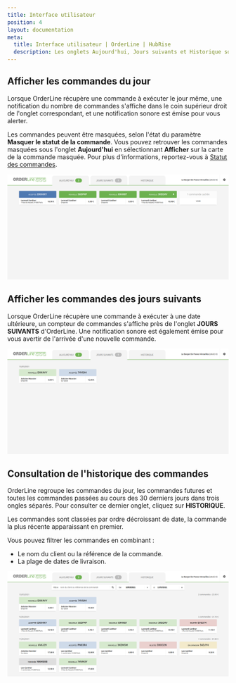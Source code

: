 ```yaml
---
title: Interface utilisateur
position: 4
layout: documentation
meta:
  title: Interface utilisateur | OrderLine | HubRise
  description: Les onglets Aujourd'hui, Jours suivants et Historique sont disponibles afin de faciliter l'accès à OrderLine.
---
```


## Afficher les commandes du jour

Lorsque OrderLine récupère une commande à exécuter le jour même, une notification du nombre de commandes s'affiche dans le coin supérieur droit de l'onglet correspondant, et une notification sonore est émise pour vous alerter.

Les commandes peuvent être masquées, selon l'état du paramètre **Masquer le statut de la commande**. Vous pouvez retrouver les commandes masquées sous l'onglet **Aujourd'hui** en sélectionnant **Afficher** sur la carte de la commande masquée. Pour plus d'informations, reportez-vous à [Statut des commandes](/apps/orderline/settings/#set-order-statuses).

![Onglet Aujourd'hui d'OrderLine](../images/006-fr-commandes-aujourdhui.png)

## Afficher les commandes des jours suivants

Lorsque OrderLine récupère une commande à exécuter à une date ultérieure, un compteur de commandes s'affiche près de l'onglet **JOURS SUIVANTS** d'OrderLine. Une notification sonore est également émise pour vous avertir de l'arrivée d'une nouvelle commande.

![Onglet Jours suivants d'OrderLine](../images/007-fr-commandes-jours-suivants.png)

## Consultation de l'historique des commandes

OrderLine regroupe les commandes du jour, les commandes futures et toutes les commandes passées au cours des 30 derniers jours dans trois ongles séparés. Pour consulter ce dernier onglet, cliquez sur **HISTORIQUE**.

Les commandes sont classées par ordre décroissant de date, la commande la plus récente apparaissant en premier.

Vous pouvez filtrer les commandes en combinant :

- Le nom du client ou la référence de la commande.
- La plage de dates de livraison.

![Onglet Historique d'OrderLine](../images/008-fr-commandes-historique.png)
